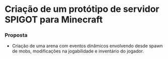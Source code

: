 # Criação de um protótipo de servidor SPIGOT para Minecraft

### Proposta
- Criação de uma arena com eventos dinâmicos envolvendo desde spawn de mobs, modificações na jogabilidade e inventário do jogador.
